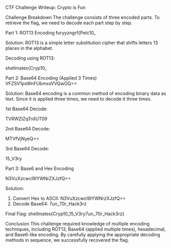 CTF Challenge Writeup: Crypto is Fun

Challenge Breakdown
The challenge consists of three encoded parts. To retrieve the flag, we need to decode each part step by step.

Part 1: ROT13 Encoding
furyyzngrf{Pelc10_

Solution:
ROT13 is a simple letter substitution cipher that shifts letters 13 places in the alphabet.

Decoding using ROT13:

shellmates{Cryp10_

Part 2: Base64 Encoding (Applied 3 Times)
VFZSV1psWnFUbmxsVVQwOQ==

Solution:
Base64 encoding is a common method of encoding binary data as text. Since it is applied three times, we need to decode it three times.


1st Base64 Decode:

TVRWZlZqTnllUT09

2nd Base64 Decode:

MTVfVjNyeQ==

3rd Base64 Decode:

15_V3ry

Part 3: Base6 and Hex Encoding

N3VuXzcwcl9IYWNrZXJzfQ==

Solution:
1. Convert Hex to ASCII:
   N3VuXzcwcl9IYWNrzXJzfQ==
2. Decode Base64:
   7un_70r_Hack3rz

Final Flag:
shellmates{Cryp10_15_V3ry7un_70r_Hack3rz}

Conclusion
This challenge required knowledge of multiple encoding techniques, including ROT13, Base64 (applied multiple times), hexadecimal, and Base6-like encoding. By carefully applying the appropriate decoding methods in sequence, we successfully recovered the flag.
